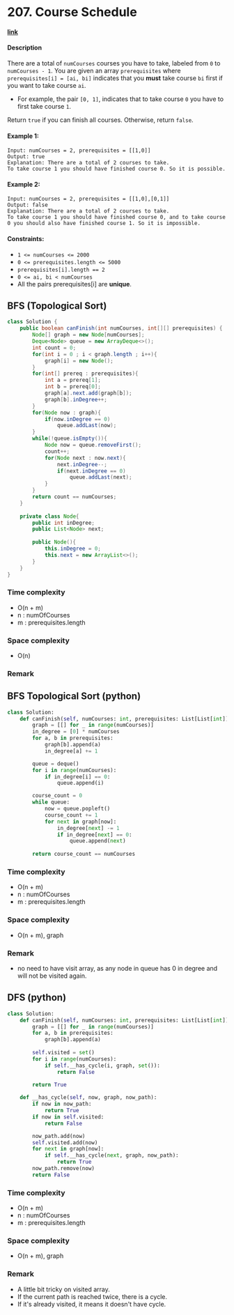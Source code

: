 # 207. Course Schedule

#### [link](https://leetcode.com/problems/course-schedule/)

#### Description
There are a total of `numCourses` courses you have to take, labeled from `0` to `numCourses - 1`. You are given an array `prerequisites` where `prerequisites[i] = [ai, bi]` indicates that you **must** take course `bi` first if you want to take course `ai`.

* For example, the pair `[0, 1]`, indicates that to take course `0` you have to first take course `1`.

Return `true` if you can finish all courses. Otherwise, return `false`.

#### Example 1:
```
Input: numCourses = 2, prerequisites = [[1,0]]
Output: true
Explanation: There are a total of 2 courses to take. 
To take course 1 you should have finished course 0. So it is possible.
```
#### Example 2:
```
Input: numCourses = 2, prerequisites = [[1,0],[0,1]]
Output: false
Explanation: There are a total of 2 courses to take. 
To take course 1 you should have finished course 0, and to take course 0 you should also have finished course 1. So it is impossible.
```

#### Constraints:
* `1 <= numCourses <= 2000`
* `0 <= prerequisites.length <= 5000`
* `prerequisites[i].length == 2`
* `0 <= ai, bi < numCourses`
* All the pairs prerequisites[i] are **unique**.


## BFS (Topological Sort)
```java
class Solution {
    public boolean canFinish(int numCourses, int[][] prerequisites) {
        Node[] graph = new Node[numCourses];
        Deque<Node> queue = new ArrayDeque<>();
        int count = 0;
        for(int i = 0 ; i < graph.length ; i++){
            graph[i] = new Node();
        }
        for(int[] prereq : prerequisites){
            int a = prereq[1];
            int b = prereq[0];
            graph[a].next.add(graph[b]);
            graph[b].inDegree++;
        }
        for(Node now : graph){
            if(now.inDegree == 0)
                queue.addLast(now);
        }
        while(!queue.isEmpty()){
            Node now = queue.removeFirst();
            count++;
            for(Node next : now.next){
                next.inDegree--;
                if(next.inDegree == 0)
                    queue.addLast(next);
            }
        }
        return count == numCourses;
    }
    
    private class Node{
        public int inDegree;
        public List<Node> next;
        
        public Node(){
            this.inDegree = 0;
            this.next = new ArrayList<>();
        }
    }
}
```
### Time complexity
* O(n + m)
* n : numOfCourses
* m : prerequisites.length
### Space complexity
* O(n)
### Remark

## BFS Topological Sort (python)
```python
class Solution:
    def canFinish(self, numCourses: int, prerequisites: List[List[int]]) -> bool:
        graph = [[] for _ in range(numCourses)]
        in_degree = [0] * numCourses
        for a, b in prerequisites:
            graph[b].append(a)
            in_degree[a] += 1

        queue = deque()
        for i in range(numCourses):
            if in_degree[i] == 0:
                queue.append(i)

        course_count = 0
        while queue:
            now = queue.popleft()
            course_count += 1
            for next in graph[now]:
                in_degree[next] -= 1
                if in_degree[next] == 0:
                    queue.append(next)
        
        return course_count == numCourses
```
### Time complexity
* O(n + m)
* n : numOfCourses
* m : prerequisites.length
### Space complexity
* O(n + m), graph
### Remark
* no need to have visit array, as any node in queue has 0 in degree and will not be visited again.

## DFS (python)
```python
class Solution:
    def canFinish(self, numCourses: int, prerequisites: List[List[int]]) -> bool:
        graph = [[] for _ in range(numCourses)]
        for a, b in prerequisites:
            graph[b].append(a)
        
        self.visited = set()
        for i in range(numCourses):
            if self.__has_cycle(i, graph, set()):
                return False

        return True
        
    def __has_cycle(self, now, graph, now_path):
        if now in now_path:
            return True
        if now in self.visited:
            return False

        now_path.add(now)
        self.visited.add(now)
        for next in graph[now]:
            if self.__has_cycle(next, graph, now_path):
                return True
        now_path.remove(now)
        return False
```
### Time complexity
* O(n + m)
* n : numOfCourses
* m : prerequisites.length
### Space complexity
* O(n + m), graph
### Remark
* A little bit tricky on visited array.
* If the current path is reached twice, there is a cycle.
* If it's already visited, it means it doesn't have cycle.
